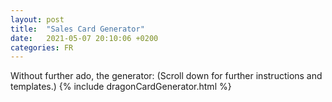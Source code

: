 ```yaml
---
layout: post
title:  "Sales Card Generator"
date:   2021-05-07 20:10:06 +0200
categories: FR
---
```

Without further ado, the generator:
(Scroll down for further instructions and templates.)
{% include dragonCardGenerator.html %}